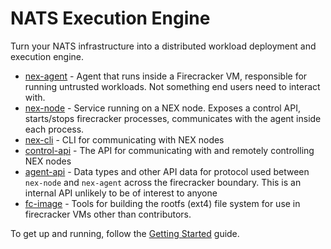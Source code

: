 # NATS Execution Engine
Turn your NATS infrastructure into a distributed workload deployment and execution engine.

* [nex-agent](./nex-agent) - Agent that runs inside a Firecracker VM, responsible for running untrusted workloads. Not something end users need to interact with.
* [nex-node](./nex-node) - Service running on a NEX node. Exposes a control API, starts/stops firecracker processes, communicates with the agent inside each process.
* [nex-cli](./nex-cli) - CLI for communicating with NEX nodes
* [control-api](./control-api/) - The API for communicating with and remotely controlling NEX nodes
* [agent-api](./agent-api/) - Data types and other API data for protocol used between `nex-node` and `nex-agent` across the firecracker boundary. This is an internal API unlikely to be of interest to anyone 
* [fc-image](./fc-image/) - Tools for building the rootfs (ext4) file system for use in firecracker VMs
other than contributors.


To get up and running, follow the [Getting Started](./docs/getting_started.md) guide.
